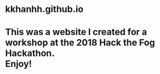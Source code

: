 # kkhanhh.github.io
<h1>This was a website I created for a workshop at the 2018 Hack the Fog Hackathon.
<br>
Enjoy! 
</h1>

